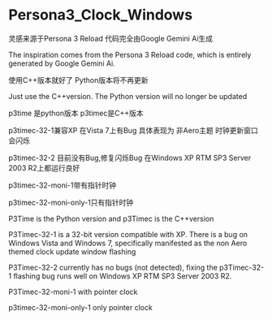 # Persona3_Clock_Windows
灵感来源于Persona 3 Reload 代码完全由Google Gemini Ai生成

The inspiration comes from the Persona 3 Reload code, which is entirely generated by Google Gemini Ai.



使用C++版本就好了 Python版本将不再更新

Just use the C++version. The Python version will no longer be updated



p3time 是python版本 p3timec是C++版本 


p3timec-32-1兼容XP 在Vista 7上有Bug 具体表现为 非Aero主题 时钟更新窗口会闪烁


p3timec-32-2 目前没有Bug,修复闪烁Bug 在Windows XP RTM SP3 Server 2003 R2上都运行良好

p3timec-32-moni-1带有指针时钟

p3timec-32-moni-only-1只有指针时钟


P3Time is the Python version and p3Timec is the C++version


P3Timec-32-1 is a 32-bit version compatible with XP. There is a bug on Windows Vista and Windows 7, specifically manifested as the non Aero themed clock update window flashing


P3Timec-32-2 currently has no bugs (not detected), fixing the p3Timec-32-1 flashing bug runs well on Windows XP RTM SP3 Server 2003 R2.

P3Timec-32-moni-1 with pointer clock

p3timec-32-moni-only-1 only pointer clock
